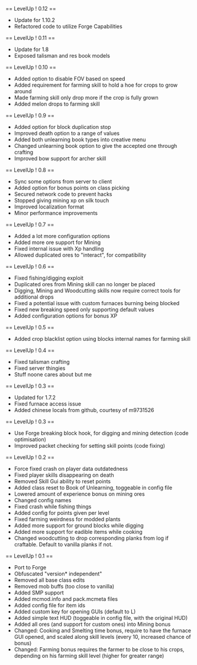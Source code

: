 == LevelUp ! 0.12 ==
* Update for 1.10.2
* Refactored code to utilize Forge Capabilities

== LevelUp ! 0.11 ==
* Update for 1.8
* Exposed talisman and res book models

== LevelUp ! 0.10 ==
* Added option to disable FOV based on speed
* Added requirement for farming skill to hold a hoe for crops to grow around
* Made farming skill only drop more if the crop is fully grown
* Added melon drops to farming skill

== LevelUp ! 0.9 ==
* Added option for block duplication stop
* Improved death option to a range of values
* Added both unlearning book types into creative menu
* Changed unlearning book option to give the accepted one through crafting
* Improved bow support for archer skill

== LevelUp ! 0.8 ==
* Sync some options from server to client
* Added option for bonus points on class picking
* Secured network code to prevent hacks
* Stopped giving mining xp on silk touch
* Improved localization format
* Minor performance improvements

== LevelUp ! 0.7 ==
* Added a lot more configuration options
* Added more ore support for Mining
* Fixed internal issue with Xp handling
* Allowed duplicated ores to "interact", for compatibility

== LevelUp ! 0.6 ==
* Fixed fishing/digging exploit
* Duplicated ores from Mining skill can no longer be placed
* Digging, Mining and Woodcutting skills now require correct tools for additional drops
* Fixed a potential issue with custom furnaces burning being blocked
* Fixed new breaking speed only supporting default values
* Added configuration options for bonus XP

== LevelUp ! 0.5 ==
* Added crop blacklist option using blocks internal names for farming skill

== LevelUp ! 0.4 ==
* Fixed talisman crafting
* Fixed server thingies
* Stuff noone cares about but me

== LevelUp ! 0.3 ==
* Updated for 1.7.2
* Fixed furnace access issue
* Added chinese locals from github, courtesy of m9731526

== LevelUp ! 0.3 ==
* Use Forge breaking block hook, for digging and mining detection (code optimisation)
* Improved packet checking for setting skill points (code fixing)

== LevelUp ! 0.2 ==
* Force fixed crash on player data outdatedness
* Fixed player skills disappearing on death
* Removed Skill Gui ability to reset points
* Added class reset to Book of Unlearning, toggeable in config file
* Lowered amount of experience bonus on mining ores
* Changed config names
* Fixed crash while fishing things
* Added config for points given per level
* Fixed farming weirdness for modded plants
* Added more support for ground blocks while digging
* Added more support for eadible items while cooking
* Changed woodcutting to drop corresponding planks from log if craftable. Default to vanilla planks if not.

== LevelUp ! 0.1 ==
* Port to Forge
* Obfuscated "version* independent"
* Removed all base class edits
* Removed mob buffs (too close to vanilla)
* Added SMP support
* Added mcmod.info and pack.mcmeta files
* Added config file for item ids
* Added custom key for opening GUIs (default to L)
* Added simple text HUD (toggeable in config file, with the original HUD)
* Added all ores (and support for custom ones) into Mining bonus
* Changed: Cooking and Smelting time bonus, require to have the furnace GUI opened, and scaled along skill levels (every 10, increased chance of bonus)
* Changed: Farming bonus requires the farmer to be close to his crops, depending on his farming skill level (higher for greater range)